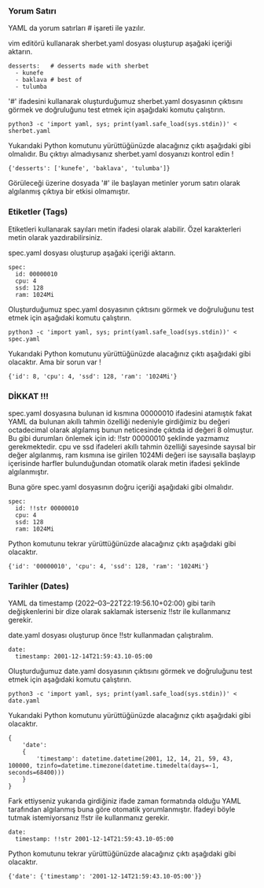 ### Yorum Satırı
YAML da yorum satırları # işareti ile yazılır.

vim editörü kullanarak sherbet.yaml dosyası oluşturup aşağaki içeriği aktarın.
````
desserts:   # desserts made with sherbet
  - kunefe  
  - baklava # best of
  - tulumba
````
'#' ifadesini kullanarak oluşturduğumuz sherbet.yaml dosyasının çıktısını görmek ve doğruluğunu test etmek için aşağıdaki komutu çalıştırın.

````
python3 -c 'import yaml, sys; print(yaml.safe_load(sys.stdin))' < sherbet.yaml
````
Yukarıdaki Python komutunu yürüttüğünüzde alacağınız çıktı aşağıdaki gibi olmalıdır. Bu çıktıyı almadıysanız sherbet.yaml dosyanızı kontrol edin !
````
{'desserts': ['kunefe', 'baklava', 'tulumba']}
````
Görüleceği üzerine dosyada '#' ile başlayan metinler yorum satırı olarak algılanmış çıktıya bir etkisi olmamıştır.

### Etiketler (Tags)
Etiketleri kullanarak sayıları metin ifadesi olarak alabilir. Özel karakterleri metin olarak yazdırabilirsiniz.

spec.yaml dosyası oluşturup aşağaki içeriği aktarın.
````
spec:
  id: 00000010
  cpu: 4
  ssd: 128
  ram: 1024Mi
````
Oluşturduğumuz spec.yaml dosyasının çıktısını görmek ve doğruluğunu test etmek için aşağıdaki komutu çalıştırın.
````
python3 -c 'import yaml, sys; print(yaml.safe_load(sys.stdin))' < spec.yaml
````
Yukarıdaki Python komutunu yürüttüğünüzde alacağınız çıktı aşağıdaki gibi olacaktır. Ama bir sorun var !

````
{'id': 8, 'cpu': 4, 'ssd': 128, 'ram': '1024Mi'}
````
### DİKKAT !!!
spec.yaml dosyasına bulunan id kısmına 00000010 ifadesini atamıştık fakat YAML da bulunan akıllı tahmin özelliği nedeniyle girdiğimiz bu değeri octadecimal olarak algılamış bunun neticesinde çıktıda id değeri 8 olmuştur. Bu gibi durumları önlemek için id: !!str 00000010 şeklinde yazmamız gerekmektedir. cpu ve ssd ifadeleri akıllı tahmin özelliği sayesinde sayısal bir değer algılanmış, ram kısmına ise girilen 1024Mi değeri ise sayısalla başlayıp içerisinde harfler bulunduğundan otomatik olarak metin ifadesi şeklinde algılanmıştır.

Buna göre spec.yaml dosyasının doğru içeriği aşağıdaki gibi olmalıdır.

````
spec:
  id: !!str 00000010
  cpu: 4
  ssd: 128
  ram: 1024Mi
````
Python komutunu tekrar yürüttüğünüzde alacağınız çıktı aşağıdaki gibi olacaktır.
````
{'id': '00000010', 'cpu': 4, 'ssd': 128, 'ram': '1024Mi'}
````

### Tarihler (Dates)
YAML da timestamp (2022–03–22T22:19:56.10+02:00) gibi tarih değişkenlerini bir dize olarak saklamak isterseniz !!str ile kullanmanız gerekir.

date.yaml dosyası oluşturup önce !!str kullanmadan çalıştıralım.
````
date:
  timestamp: 2001-12-14T21:59:43.10-05:00
````
Oluşturduğumuz date.yaml dosyasının çıktısını görmek ve doğruluğunu test etmek için aşağıdaki komutu çalıştırın.
````
python3 -c 'import yaml, sys; print(yaml.safe_load(sys.stdin))' < date.yaml
````
Yukarıdaki Python komutunu yürüttüğünüzde alacağınız çıktı aşağıdaki gibi olacaktır.
````
{
    'date': 
    {
        'timestamp': datetime.datetime(2001, 12, 14, 21, 59, 43, 100000, tzinfo=datetime.timezone(datetime.timedelta(days=-1, seconds=68400)))
    }
}
````
Fark ettiyseniz yukarıda girdiğiniz ifade zaman formatında olduğu YAML tarafından algılanmış buna göre otomatik yorumlanmıştır. İfadeyi böyle tutmak istemiyorsanız !!str ile kullanmanız gerekir. 

````
date:
  timestamp: !!str 2001-12-14T21:59:43.10-05:00
````
Python komutunu tekrar yürüttüğünüzde alacağınız çıktı aşağıdaki gibi olacaktır.

````
{'date': {'timestamp': '2001-12-14T21:59:43.10-05:00'}}
````